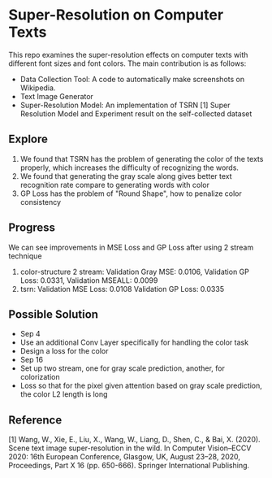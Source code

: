 # Super-Resolution on Computer Texts

This repo examines the super-resolution effects on computer texts with different font sizes and font colors. The main contribution is as follows: 

- Data Collection Tool: A code to automatically make screenshots on Wikipedia.
- Text Image Generator
- Super-Resolution Model: An implementation of TSRN [1] Super Resolution Model and Experiment result on the self-collected dataset


## Explore
1. We found that TSRN has the problem of generating the color of the texts properly, which increases the difficulty of recognizing the words.
2. We found that generating the gray scale along gives better text recognition rate compare to generating words with color
3. GP Loss has the problem of "Round Shape", how to penalize color consistency

## Progress
We can see improvements in MSE Loss and GP Loss after using 2 stream technique
1. color-structure 2 stream: Validation Gray MSE: 0.0106, Validation GP Loss: 0.0331, Validation MSEALL: 0.0099
2. tsrn: Validation MSE Loss:  0.0108 Validation GP Loss:  0.0335


## Possible Solution
- Sep 4
- Use an additional Conv Layer specifically for handling the color task
- Design a loss for the color
- Sep 16
- Set up two stream, one for gray scale prediction, another, for colorization
- Loss so that for the pixel given attention based on gray scale prediction, the color L2 length is long

## Reference

[1] Wang, W., Xie, E., Liu, X., Wang, W., Liang, D., Shen, C., & Bai, X. (2020). Scene text image super-resolution in the wild. In Computer Vision–ECCV 2020: 16th European Conference, Glasgow, UK, August 23–28, 2020, Proceedings, Part X 16 (pp. 650-666). Springer International Publishing.
